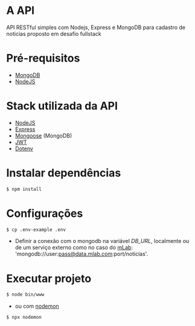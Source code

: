 # A API
API RESTful simples com Nodejs, Express e MongoDB para cadastro de noticias proposto em desafio fullstack

# Pré-requisitos
- [MongoDB]
- [NodeJS]

# Stack utilizada da API
- [NodeJS]
- [Express]
- [Mongoose] (MongoDB)
- [JWT]
- [Dotenv]

# Instalar dependências
```sh
$ npm install
```

# Configurações
```sh
$ cp .env-example .env
```

- Definir a conexão com o mongodb na variável _DB_URL_, localmente ou de um serviço externo como no caso do [mLab]: 'mongodb://user:pass@data.mlab.com:port/noticias'.

# Executar projeto
```sh
$ node bin/www
```

- ou com [nodemon]

```sh
$ npx nodemon
```

[MongoDB]: <https://www.mongodb.com/>
[NodeJS]: <https://nodejs.org>
[Express]: <https://expressjs.com/>
[Mongoose]: <https://mongoosejs.com/>
[JWT]: <https://github.com/auth0/node-jsonwebtoken>
[Dotenv]: <https://github.com/motdotla/dotenv>
[mLab]: <mlab.com>
[nodemon]: <https://nodemon.io/>
